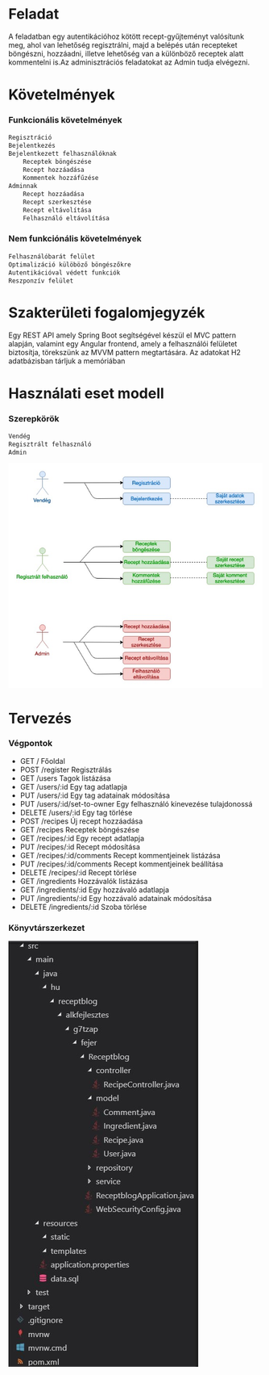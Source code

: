 <h1>Feladat</h1>

A feladatban egy autentikációhoz kötött recept-gyűjteményt valósítunk meg, ahol van lehetőség regisztrálni, majd a belépés után recepteket böngészni, hozzáadni, illetve lehetőség van a különböző receptek alatt kommentelni is.Az adminisztrációs feladatokat az Admin tudja elvégezni.

<h1>Követelmények</h1>

<h3>Funkcionális követelmények</h3>

    Regisztráció
    Bejelentkezés
    Bejelentkezett felhasználóknak
        Receptek böngészése
        Recept hozzáadása
        Kommentek hozzáfűzése
    Adminnak
        Recept hozzáadása
        Recept szerkesztése
        Recept eltávolítása
        Felhasználó eltávolítása

<h3>Nem funkciónális követelmények</h3>

    Felhasználóbarát felület
    Optimalizáció külöböző böngészőkre
    Autentikációval védett funkciók
    Reszponzív felület


<h1>Szakterületi fogalomjegyzék</h1>

Egy REST API amely Spring Boot segítségével készül el MVC pattern alapján, valamint egy Angular frontend, amely a felhasználói felületet biztosítja, törekszünk az MVVM pattern megtartására. Az adatokat H2 adatbázisban tárljuk a memóriában

<h1>Használati eset modell</h1>

<h3>Szerepkörök</h3>

    Vendég
    Regisztrált felhasználó
    Admin

![usecaseDiagram](/img/AlkFejlUseCaseDiagram.jpg)

<h1>Tervezés</h1>

<h3>Végpontok</h3>


<ul>
     <li> GET / Főoldal </li>
     <li> POST /register Regisztrálás </li>
     <li> GET /users Tagok listázása </li>
     <li> GET /users/:id Egy tag adatlapja </li>
     <li> PUT /users/:id Egy tag adatainak módosítása </li>
     <li> PUT /users/:id/set-to-owner Egy felhasználó kinevezése tulajdonossá </li>
     <li> DELETE /users/:id Egy tag törlése </li>
     <li> POST /recipes Új recept hozzáadása </li>
     <li> GET /recipes Receptek böngészése </li>
     <li> GET /recipes/:id Egy recept adatlapja </li>
     <li> PUT /recipes/:id Recept módosítása </li>
     <li> GET /recipes/:id/comments Recept kommentjeinek listázása </li>
     <li> PUT /recipes/:id/comments Recept kommentjeinek beállítása </li>
     <li> DELETE /recipes/:id Recept törlése </li>
     <li> GET /ingredients Hozzávalók listázása </li>
     <li> GET /ingredients/:id Egy hozzávaló adatlapja </li>
     <li> PUT /ingredients/:id Egy hozzávaló adatainak módosítása </li>
     <li> DELETE /ingredients/:id Szoba törlése </li>
</ul>

<h3>Könyvtárszerkezet</h3>

![konyvtarszerkezet](/img/konyvtar.JPG)

